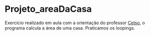 # Projeto_areaDaCasa
Exercício realizado em aula com a orientação do professor [Celso](https://github.com/celsofurtado), o programa calcula a área de uma casa. Praticamos os loopings.
